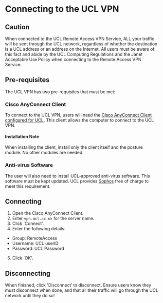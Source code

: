 # Connecting to the UCL VPN
## Caution
When connected to the UCL Remote Access VPN Service, ALL your traffic will be sent through
the UCL network, regardless of whether the destination is a UCL address or an address on the
Internet.
All users must be aware of this fact and abide by the UCL Computing Regulations and the Janet
Acceptable Use Policy when connecting to the Remote Access VPN Service.

## Pre-requisites
The UCL VPN has two pre-requisites that must be met:

### Cisco AnyConnect Client
To connect to the UCL VPN, users will need the [Cisco AnyConnect Client configured for UCL](http://www.ucl.ac.uk/isd/how-to/remote-working/resources/apple/anyconnect-mac-predeploy.dmg). This client allows the computer to connect to the UCL VPN.

#### Installation Note
When installing the client, install only the client itself and the posture module. No other modules are needed.

### Anti-virus Software
The user will also need to install UCL-approved anti-virus software. This software must be kept updated. UCL provides [Sophos](http://swdb.ucl.ac.uk/package/view/id/322?filter=sophos) free of charge to meet this requirement.

## Connecting
1. Open the Cisco AnyConnect Client.
2. Enter `vpn.ucl.ac.uk` for the server name.
3. Click 'Connect'.
4. Enter the following details:
  - Group: RemoteAccess
  - Username: UCL userID
  - Password: UCL Password
5. Click 'OK'.

## Disconnecting
When finished, click 'Disconnect' to disconnect. Ensure users know they must disconnect when done, and that all their traffic will go through the UCL network until they do so!
